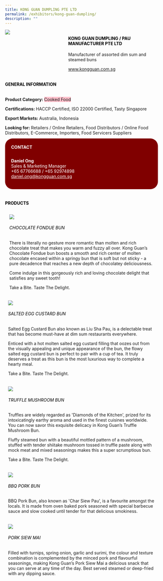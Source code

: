 ```yaml
---
title: KONG GUAN DUMPLING PTE LTD
permalink: /exhibitors/kong-guan-dumpling/
description: ""
---
```

<head>
	<div class="flex-paragraph">
		<!--hi there! this is a comment and will provide you with instructional guides-->
		<!--insert booth number here!-->
		<p style="text-transform: uppercase"></p></div>
			<div class="flex-container" style="display: flex; flex-wrap: wrap;">
				<!--insert DOWNLOAD link of company logo between the " marks!-->
			<div class="card sgds" style="flex: 1 1 40%; display: block;"><img src="https://drive.google.com/u/0/uc?id=1BS5PBeFb-bycOKs4xO1UJQC0BdZylZUc&export=download"></div>
	<div class="card-sgds" style="flex: 1 1 58%; display: block; margin-left: 3px">
		<h4 style="text-transform: uppercase; color: black;"><!--insert the exhibitor's name between the <b> tags here--><b>KONG GUAN DUMPLING / PAU MANUFACTURER PTE LTD</b></h4><!--insert the exhibitor's description between the <p> tags here-->
		<p>Manufacturer of assorted dim sum and steamed buns</p>
		<!--insert the exhibitor's website link, making sure there is "https:// www." present please. make sure the entire https link goes in between the " marks-->
		<p><a href="https://www.kongguan.com.sg" target="_blank"><!--insert the www website link here (no need for https)-->www.kongguan.com.sg</a></p>
	</div>
</div>
</head>

<body>
	<h4 style="text-transform: uppercase; color: black;"><b>General Information</b></h4>
		<div class="flex-container" style="display: flex; flex-wrap: wrap;">
			<div class="card sgds" style="flex: 1 1 65%; display: block; align-self: stretch">
			<div class="flex-paragraph">
			<p><b>Product Category: </b><span style=" background-color: pink; border-radius: 10 px;"><!--insert the exhibitor's pdt cat between the <p> tags here-->Cooked Food</span></p> 
				<p><b>Certifications: </b><!--insert all the exhibitor's certifications between the </b> and </p> here-->HACCP Certified, ISO 22000 Certified, Tasty Singapore</p>
			<p><b>Export Markets: </b><!--insert all the exhibitor's export markets between the </b> and </p> here-->Australia, Indonesia</p>
			<p style="margin-bottom: 10px;"><b>Looking for: </b><!--insert all the exhibitor's potential business partners between the </b> and </p> here-->Retailers / Online Retailers, Food Distributors / Online Food Distributors, E-Commerce, Importers, Food Servicers Suppliers</p>
			</div>
		</div>
		<div class="card sgds" style="flex: 1 1 35%; padding: 10px; display: block; background-color: maroon; border-radius: 25px; align-self: center;">
		<h4 style="color: white; margin-top: 10px; margin-left: 10px;">CONTACT</h4>
		<div class="flex-paragraph">
			<!--replace with exhibitor's: -->
			<p style="padding: 10px; color: white;"><b><!-- POC name-->Daniel Ong</b><br><!-- designation-->Sales & Marketing Manager<br><!--contact number-->+65 67766688 / +65 92974898<br><!-- for linking purposes, insert their email after "mailto:"...--><a href="mailto:daniel.ong@kongguan.com.sg" style="color: white;"><!--...and also include the display email before </a> here-->daniel.ong@kongguan.com.sg</a></p>
		</div>
			</div>
		</div>
	<br>
		<h4 style="text-transform: uppercase; color: black;"><b>products</b></h4>
<div style="display: flex; flex-wrap: wrap;">
  <div class="card sgds" style="flex: 1 1 47%; margin: 10px; display: block;"><!--insert the exhibitor's DOWNLOAD image for product between the " marks here-->
	<div class="flex-image" style="display: block;"><img src="https://drive.google.com/u/0/uc?id=1xzjH4a27aF_OPY5bcrYJPUV2KRlcqqxh&export=download"></div>
	<div class="flex-paragraph">
		<h6 style="text-transform: uppercase; color: black;"><!--insert product name before </h6> and product description after <p>-->Chocolate Fondue Bun</h6>
		<p>There is literally no gesture more romantic than molten and rich chocolate treat that makes you warm and fuzzy all over. Kong Guan’s Chocolate Fondue bun boosts a smooth and rich center of molten chocolate encased within a springy bun that is soft but not sticky - a pure decadence that reaches a new depth of chocolatey deliciousness. 

Come indulge in this gorgeously rich and loving chocolate delight that satisfies any sweet tooth!

Take a Bite. Taste The Delight.</p></div>
	</div>
		<div class="card sgds" style="flex: 1 1 47%; margin: 10px; display: block;">
		<div class="flex-image" style="display: block;"><img src="https://drive.google.com/u/0/uc?id=1vbgDQNjA7vZL2fuGlbaOqosWOsheZAlw&export=download"></div>
	<div class="flex-paragraph">
		<h6 style="text-transform: uppercase; color: black;">Salted egg custard bun</h6>
		<p>Salted Egg Custard Bun also known as Liu Sha Pau, is a delectable treat that has become must-have at dim sum restaurants everywhere. 

Enticed with a hot molten salted egg custard filling that oozes out from the visually appealing and unique appearance of the bun, the flowy salted egg custard bun is perfect to pair with a cup of tea. It truly deserves a treat as this bun is the most luxurious way to complete a hearty meal.

Take a Bite. Taste The Delight.</p></div>
	</div>
		<div class="card sgds" style="flex: 1 1 47%; margin: 10px; display: block;">
		<div class="flex-image" style="display: block;"><img src="https://drive.google.com/u/0/uc?id=1-t-qvhQ0nwyWlhRvXdTitcFmrT9m-PQo&export=download"></div>
	<div class="flex-paragraph">
		<h6 style="text-transform: uppercase; color: black;">truffle mushroom bun</h6>
		<p>Truffles are widely regarded as 'Diamonds of the Kitchen', prized for its intoxicatingly earthy aroma and used in the finest cuisines worldwide. You can now savor this exquisite delicacy in Kong Guan’s Truffle Mushroom Bun. 

Fluffy steamed bun with a beautiful mottled pattern of a mushroom, stuffed with tender shiitake mushroom tossed in truffle paste along with mock meat and mixed seasonings makes this a super scrumptious bun.

Take a Bite. Taste The Delight.</p></div>
		</div>
		<div class="card sgds" style="flex: 1 1 47%; margin: 10px; display: block;">
		<div class="flex-image" style="display: block;"><img src="https://drive.google.com/u/0/uc?id=18bzBl72wfKaLWagD5hXA9RPugMK-TcwM&export=download"></div>
	<div class="flex-paragraph">
		<h6 style="text-transform: uppercase; color: black;">bbq pork Bun</h6>
		<p>BBQ Pork Bun, also known as 'Char Siew Pau', is a favourite amongst the locals. It is made from oven baked pork seasoned with special barbecue sauce and slow cooked until tender for that delicious smokiness.</p></div>
	</div>
		<div class="card sgds" style="flex: 1 1 47%; margin: 10px; display: block;">
		<div class="flex-image" style="display: block;"><img src="https://drive.google.com/u/0/uc?id=1Bc9XqVyw__GXvazTphmtB_AffKaDt8pr&export=download"></div>
	<div class="flex-paragraph">
		<h6 style="text-transform: uppercase; color: black;">Pork siew mai</h6>
		<p>Filled with turnips, spring onion, garlic and surimi, the colour and texture combination is complemented by the minced pork and flavourful seasonings, making Kong Guan’s Pork Siew Mai a delicious snack that you can serve at any time of the day. Best served steamed or deep-fried with any dipping sauce.</p></div>
	</div>
	<!--don't delete these 2 tags. double check how the layout looks on the right too and lemme know if there are any problems! thank u so much for ur hardwork!-->
	</div>
</body>